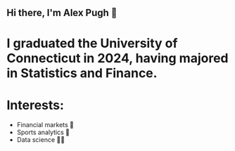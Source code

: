 ## Hi there, I'm Alex Pugh 👋

# I graduated the University of Connecticut in 2024, having majored in Statistics and Finance.

# Interests:

- Financial markets 💸
- Sports analytics 🏅
- Data science 👨‍🔬

<!--
**alexrpugh/alexrpugh** is a ✨ _special_ ✨ repository because its `README.md` (this file) appears on your GitHub profile.

Here are some ideas to get you started:

- 🔭 I’m currently working on ...
- 🌱 I’m currently learning ...
- 👯 I’m looking to collaborate on ...
- 🤔 I’m looking for help with ...
- 💬 Ask me about ...
- 📫 How to reach me: ...
- 😄 Pronouns: ...
- ⚡ Fun fact: ...
-->
